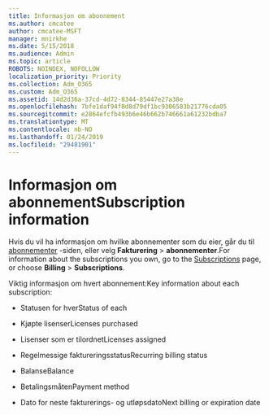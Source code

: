 ```yaml
---
title: Informasjon om abonnement
ms.author: cmcatee
author: cmcatee-MSFT
manager: mnirkhe
ms.date: 5/15/2018
ms.audience: Admin
ms.topic: article
ROBOTS: NOINDEX, NOFOLLOW
localization_priority: Priority
ms.collection: Adm_O365
ms.custom: Adm_O365
ms.assetid: 14d2d36a-37cd-4d72-8344-85447e27a38e
ms.openlocfilehash: 7bfe1daf94f8d8d79df1bc9306583b21776cda05
ms.sourcegitcommit: e2864efcfb493b6e46b662b746661a61232bdba7
ms.translationtype: MT
ms.contentlocale: nb-NO
ms.lasthandoff: 01/24/2019
ms.locfileid: "29481901"
---
```

# <a name="subscription-information"></a><span data-ttu-id="88f0c-102">Informasjon om abonnement</span><span class="sxs-lookup"><span data-stu-id="88f0c-102">Subscription information</span></span>

<span data-ttu-id="88f0c-103">Hvis du vil ha informasjon om hvilke abonnementer som du eier, går du til [abonnementer](https://go.microsoft.com/fwlink/p/?linkid=842054) -siden, eller velg **Fakturering** \> **abonnementer**.</span><span class="sxs-lookup"><span data-stu-id="88f0c-103">For information about the subscriptions you own, go to the [Subscriptions](https://go.microsoft.com/fwlink/p/?linkid=842054) page, or choose **Billing** \> **Subscriptions**.</span></span>
  
<span data-ttu-id="88f0c-104">Viktig informasjon om hvert abonnement:</span><span class="sxs-lookup"><span data-stu-id="88f0c-104">Key information about each subscription:</span></span>
  
- <span data-ttu-id="88f0c-105">Statusen for hver</span><span class="sxs-lookup"><span data-stu-id="88f0c-105">Status of each</span></span>
    
- <span data-ttu-id="88f0c-106">Kjøpte lisenser</span><span class="sxs-lookup"><span data-stu-id="88f0c-106">Licenses purchased</span></span>
    
- <span data-ttu-id="88f0c-107">Lisenser som er tilordnet</span><span class="sxs-lookup"><span data-stu-id="88f0c-107">Licenses assigned</span></span>
    
- <span data-ttu-id="88f0c-108">Regelmessige faktureringsstatus</span><span class="sxs-lookup"><span data-stu-id="88f0c-108">Recurring billing status</span></span>
    
- <span data-ttu-id="88f0c-109">Balanse</span><span class="sxs-lookup"><span data-stu-id="88f0c-109">Balance</span></span>
    
- <span data-ttu-id="88f0c-110">Betalingsmåten</span><span class="sxs-lookup"><span data-stu-id="88f0c-110">Payment method</span></span>
    
- <span data-ttu-id="88f0c-111">Dato for neste fakturerings- og utløpsdato</span><span class="sxs-lookup"><span data-stu-id="88f0c-111">Next billing or expiration date</span></span>
    

